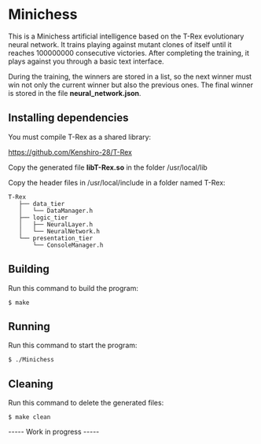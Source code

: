 # Minichess

This is a Minichess artificial intelligence based on the T-Rex evolutionary neural network. It trains playing against mutant clones of itself until it reaches 100000000 consecutive victories. After completing the training, it plays against you through a basic text interface.

During the training, the winners are stored in a list, so the next winner must win not only the current winner but also the previous ones. The final winner is stored in the file **neural_network.json**.

## Installing dependencies

You must compile T-Rex as a shared library:

https://github.com/Kenshiro-28/T-Rex

Copy the generated file **libT-Rex.so** in the folder /usr/local/lib

Copy the header files in /usr/local/include in a folder named T-Rex:

``` 
T-Rex
   ├── data_tier
   │   └── DataManager.h
   ├── logic_tier
   │   ├── NeuralLayer.h
   │   └── NeuralNetwork.h
   └── presentation_tier
       └── ConsoleManager.h
```

## Building

Run this command to build the program:

```
$ make
```

## Running

Run this command to start the program:

```
$ ./Minichess
```

## Cleaning

Run this command to delete the generated files:

```
$ make clean
```

----- Work in progress -----
